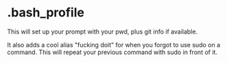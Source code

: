 # .bash_profile

This will set up your prompt with your pwd, plus git info if available.

It also adds a cool alias "fucking doit" for when you forgot to use sudo on a command.  This will repeat your previous command with sudo in front of it.

